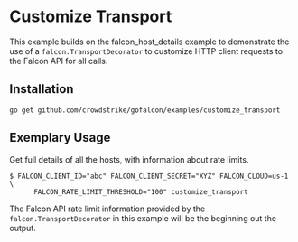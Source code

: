 # Customize Transport

This example builds on the falcon_host_details example to demonstrate the use of a `falcon.TransportDecorator` to customize HTTP client requests to the Falcon API for all calls.

## Installation

```
go get github.com/crowdstrike/gofalcon/examples/customize_transport
```

## Exemplary Usage

Get full details of all the hosts, with information about rate limits.

```
$ FALCON_CLIENT_ID="abc" FALCON_CLIENT_SECRET="XYZ" FALCON_CLOUD=us-1 \
      FALCON_RATE_LIMIT_THRESHOLD="100" customize_transport
```

The Falcon API rate limit information provided by the `falcon.TransportDecorator` in this example will be the beginning out the output.